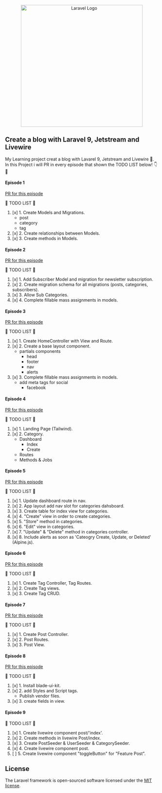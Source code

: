 <p align="center"><a href="https://laravel.com" target="_blank"><img src="https://raw.githubusercontent.com/laravel/art/master/logo-lockup/5%20SVG/2%20CMYK/1%20Full%20Color/laravel-logolockup-cmyk-red.svg" width="400" alt="Laravel Logo"></a></p>

## Create a blog with Laravel 9, Jetstream and Livewire

My Learning project creat a blog with Lavarel 9, Jetstream and Livewire :mechanical_arm:. In this Project i will PR in every episode that shown the TODO LIST below! :point_down: :eyes:

#### Episode 1

[PR for this episode](https://github.com/lolimilkita/blog-jetstream/pull/1)

:memo: TODO LIST :memo:

1. [x]  1. Create Models and Migrations.
    - post
    - category
    - tag
2. [x]  2. Create relationships between Models.
3. [x]  3. Create methods in Models.

#### Episode 2

[PR for this episode](https://github.com/lolimilkita/blog-jetstream/pull/2)

:memo: TODO LIST :memo:

1. [x]  1. Add Subscriber Model and migration for newsletter subscription.
2. [x]  2. Create migration schema for all migrations (posts, categories, subscribers).
3. [x]  3. Allow Sub Categories.
4. [x]  4. Complete fillable mass assignments in models.

#### Episode 3

[PR for this episode](https://github.com/lolimilkita/blog-jetstream/pull/3)

:memo: TODO LIST :memo:

1. [x]  1. Create HomeController with View and Route.
2. [x]  2. Create a base layout component.
    - partials components
        - head
        - footer
        - nav
        - alerts
3. [x]  3. Complete fillable mass assignments in models.
    - add meta tags for social
        - facebook

#### Episode 4

[PR for this episode](https://github.com/lolimilkita/blog-jetstream/pull/4)

:memo: TODO LIST :memo:

1. [x]  1. Landing Page (Tailwind).
2. [x]  2. Category.
    - Dashboard
        - Index
        - Create
    - Routes
    - Methods & Jobs

#### Episode 5

[PR for this episode](https://github.com/lolimilkita/blog-jetstream/pull/5)

:memo: TODO LIST :memo:

1. [x]  1. Update dashboard route in nav.
2. [x]  2. App layout add nav slot for categories dahsboard.
3. [x]  3. Create table for index view for categories.
4. [x]  4. "Create" view in order to create categories.
5. [x]  5. "Store" method in categories.
6. [x]  6. "Edit" view in categories.
7. [x]  7. "Update" & "Delete" method in categories controller.
8. [x]  8. Include alerts as soon as 'Cateogry Create, Update, or Deleted' (Alpine.js).

#### Episode 6

[PR for this episode](https://github.com/lolimilkita/blog-jetstream/pull/6)

:memo: TODO LIST :memo:

1. [x]  1. Create Tag Controller, Tag Routes.
2. [x]  2. Create Tag views.
3. [x]  3. Create Tag CRUD.

#### Episode 7

[PR for this episode](https://github.com/lolimilkita/blog-jetstream/pull/7)

:memo: TODO LIST :memo:

1. [x]  1. Create Post Controller.
2. [x]  2. Post Routes.
3. [x]  3. Post View.

#### Episode 8

[PR for this episode](https://github.com/lolimilkita/blog-jetstream/pull/8)

:memo: TODO LIST :memo:

1. [x]  1. Install blade-ui-kit.
2. [x]  2. add Styles and Script tags.
    - Publish vendor files.
3. [x]  3. create fields in view.

#### Episode 9

:memo: TODO LIST :memo:

1. [x]  1. Create livewire component post/'index'.
2. [x]  2. Create methods in livewire Post/index.
3. [x]  3. Create PostSeeder & UserSeeder & CategorySeeder.
4. [x]  4. Create livewire component post.
5. [ ]  5. Create livewire component "toggleButton" for "Feature Post".

## License

The Laravel framework is open-sourced software licensed under the [MIT license](https://opensource.org/licenses/MIT).
